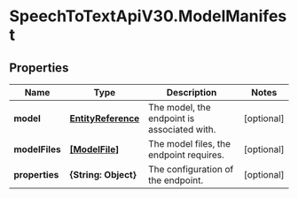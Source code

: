 # SpeechToTextApiV30.ModelManifest

## Properties
Name | Type | Description | Notes
------------ | ------------- | ------------- | -------------
**model** | [**EntityReference**](EntityReference.md) | The model, the endpoint is associated with. | [optional] 
**modelFiles** | [**[ModelFile]**](ModelFile.md) | The model files, the endpoint requires. | [optional] 
**properties** | **{String: Object}** | The configuration of the endpoint. | [optional] 


